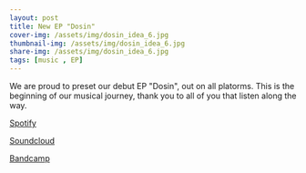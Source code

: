 ```yaml
---
layout: post
title: New EP "Dosin"
cover-img: /assets/img/dosin_idea_6.jpg
thumbnail-img: /assets/img/dosin_idea_6.jpg
share-img: /assets/img/dosin_idea_6.jpg
tags: [music , EP]
---
```


We are proud to preset our debut EP "Dosin", out on all platorms. This is the beginning of our musical journey, thank you to all of you that listen along the way.

[Spotify](https://open.spotify.com/album/3qNaznvXm7FOLw0s6grM3q?si=_8ZxxrM-SlS37aycP4WnUg)

[Soundcloud](https://soundcloud.com/doseamigos/sets/dosin)

[Bandcamp](https://doseamigosmusic.bandcamp.com/album/dosin)
